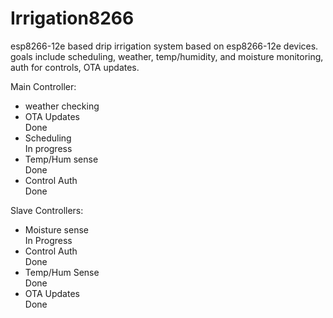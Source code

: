 # Irrigation8266
esp8266-12e based drip irrigation system based on esp8266-12e devices. goals include scheduling, weather, temp/humidity, and moisture monitoring, auth for controls, OTA updates.

Main Controller:
<ul>
<li>weather checking</li>
<li>OTA Updates</li> Done
<li>Scheduling</li> In progress
<li>Temp/Hum sense</li> Done
<li>Control Auth</li> Done
</ul>
Slave Controllers:
<ul>
<li>Moisture sense</li> In Progress
<li>Control Auth</li> Done
<li>Temp/Hum Sense</li> Done
<li>OTA Updates</li> Done
</ul>
